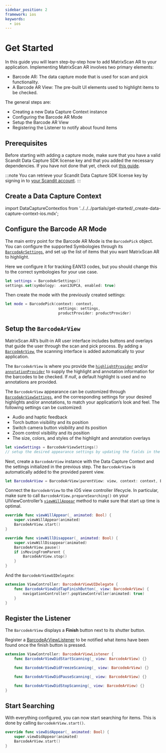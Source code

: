 ```yaml
---
sidebar_position: 2
framework: ios
keywords:
  - ios
---
```


# Get Started

In this guide you will learn step-by-step how to add MatrixScan AR to your application. Implementing MatrixScan AR involves two primary elements:

- Barcode AR: The data capture mode that is used for scan and pick functionality.
- A Barcode AR View: The pre-built UI elements used to highlight items to be checked.

The general steps are:

- Creating a new Data Capture Context instance
- Configuring the Barcode AR Mode
- Setup the Barcode AR View
- Registering the Listener to notify about found items

## Prerequisites

Before starting with adding a capture mode, make sure that you have a valid Scandit Data Capture SDK license key and that you added the necessary dependencies. If you have not done that yet, check out [this guide](../add-sdk.md).

:::note
You can retrieve your Scandit Data Capture SDK license key by signing in to [your Scandit account](https://ssl.scandit.com/dashboard/sign-in).
:::

## Create a Data Capture Context

import DataCaptureContextIos from '../../../partials/get-started/_create-data-capture-context-ios.mdx';

<DataCaptureContextIos/>

## Configure the Barcode AR Mode

The main entry point for the Barcode AR Mode is the `BarcodePick` object. You can configure the supported Symbologies through its [`BarcodeArSettings`](https://docs.scandit.com/data-capture-sdk/ios/barcode-capture/api/barcode-ar-settings.html), and set up the list of items that you want MatrixScan AR to highlight.

Here we configure it for tracking EAN13 codes, but you should change this to the correct symbologies for your use case.

```swift
let settings = BarcodeArSettings()
settings.set(symbology: .ean13UPCA, enabled: true)
```

Then create the mode with the previously created settings:

```swift
let mode = BarcodePick(context: context,
                        settings: settings,
                        productProvider: productProvider)
```

## Setup the `BarcodeArView`

MatrixScan AR’s built-in AR user interface includes buttons and overlays that guide the user through the scan and pick process. By adding a [`BarcodeArView`](https://docs.scandit.com/data-capture-sdk/ios/barcode-capture/api/ui/barcode-ar-view.html#class-scandit.datacapture.barcode.pick.ui.BarcodeArView), the scanning interface is added automatically to your application.

The `BarcodeArView` is where you provide the [`highlightProvider`](https://docs.scandit.com/data-capture-sdk/ios/barcode-capture/api/ui/barcode-ar-view.html#property-scandit.datacapture.barcode.check.ui.BarcodeArView.HighlightProvider) and/or [`annotationProvider`](https://docs.scandit.com/data-capture-sdk/ios/barcode-capture/api/ui/barcode-ar-view.html#property-scandit.datacapture.barcode.check.ui.BarcodeArView.AnnotationProvider) to supply the highlight and annotation information for the barcodes to be checked. If *null*, a default highlight is used and no annotations are provided.

The `BarcodeArView` appearance can be customized through [`BarcodeArViewSettings`](https://docs.scandit.com/data-capture-sdk/ios/barcode-capture/api/ui/barcode-ar-view-settings.html#class-scandit.datacapture.barcode.pick.ui.BarcodeArViewSettings), and the corresponding settings for your desired highlights and/or annotations, to match your application’s look and feel. The following settings can be customized:

* Audio and haptic feedback
* Torch button visibility and its position
* Switch camera button visibility and its position
* Zoom control visibility and its position
* The size, colors, and styles of the highlight and annotation overlays

```swift
let viewSettings = BarcodeArViewSettings()
// setup the desired appearance settings by updating the fields in the object above
```

Next, create a `BarcodeArView` instance with the Data Capture Context and the settings initialized in the previous step. The `BarcodeArView` is automatically added to the provided parent view.

```swift
let BarcodeArView = BarcodeArView(parentView: view, context: context, BarcodePick: mode, settings: viewSettings)
```

Connect the `BarcodeArView` to the iOS view controller lifecycle. In particular, make sure to call `BarcodeArView.prepareSearching()` on your UIViewController’s [`viewWillAppear`](https://developer.apple.com/documentation/uikit/uiviewcontroller/1621510-viewwillappear) method to make sure that start up time is optimal.

```swift
override func viewWillAppear(_ animated: Bool) {
    super.viewWillAppear(animated)
    BarcodeArView.start()
}

override func viewWillDisappear(_ animated: Bool) {
    super.viewWillDisappear(animated)
    BarcodeArView.pause()
    if isMovingFromParent {
        BarcodeArView.stop()
    }
}
```

And the `BarcodeArViewUIDelegate`:

```swift
extension ViewController: BarcodeArViewUIDelegate {
    func BarcodeArViewDidTapFinishButton(_ view: BarcodeArView) {
        navigationController?.popViewController(animated: true)
    }
}
```

## Register the Listener

The `BarcodeArView` displays a **Finish** button next to its shutter button. 

Register a [BarcodeArViewListener](https://docs.scandit.com/data-capture-sdk/ios/barcode-capture/api/ui/barcode-ar-view-listener.html#interface-scandit.datacapture.barcode.pick.ui.BarcodeArViewListener) to be notified what items have been found once the finish button is pressed.

```swift
extension ViewController: BarcodeArViewListener {
    func BarcodeArViewDidStartScanning(_ view: BarcodeArView) {}

    func BarcodeArViewDidFreezeScanning(_ view: BarcodeArView) {}

    func BarcodeArViewDidPauseScanning(_ view: BarcodeArView) {}

    func BarcodeArViewDidStopScanning(_ view: BarcodeArView) {}
}
```

## Start Searching

With everything configured, you can now start searching for items. This is done by calling `BarcodeArView.start()`.

```swift
override func viewDidAppear(_ animated: Bool) {
    super.viewDidAppear(animated)
    BarcodeArView.start()
}
```

